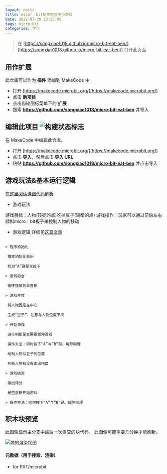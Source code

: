 ```yaml
---
layout: posts
title: micor：bit制作吃豆子小游戏
date: 2022-07-29 15:23:09
tags: micro:bit
categories: 学习
---
```


> 在 [https://songxiao1018.github.io/micro-bit-eat-ben/](https://songxiao1018.github.io/micro-bit-eat-ben/) 打开此页面

## 用作扩展

此仓库可以作为 **插件** 添加到 MakeCode 中。

* 打开 [https://makecode.microbit.org/](https://makecode.microbit.org/)
* 点击 **新项目**
* 点击齿轮图标菜单下的 **扩展**
* 搜索 **https://github.com/songxiao1018/micro-bit-eat-ben** 并导入

## 编辑此项目 ![构建状态标志](https://github.com/songxiao1018/micro-bit-eat-ben/workflows/MakeCode/badge.svg)

在 MakeCode 中编辑此仓库。

* 打开 [https://makecode.microbit.org/](https://makecode.microbit.org/)
* 点击 **导入**，然后点击 **导入 URL**
* 粘贴 **https://github.com/songxiao1018/micro-bit-eat-ben** 并点击导入

## 游戏玩法&基本运行逻辑

[在这里阅读详细代码解析](https://songxiao1018.github.io/micro-bit-eat-ben/daimajieshuo) 

* 游戏玩法

游戏目标：人物(较亮的点)吃掉豆子(较暗的点)
游戏操作：玩家可以通过前后左右倾斜micro：bit板子来控制人物的移动

* 游戏逻辑,详细见[这篇文章](http://www.xiaoxiaosky.top/2022/07/29/micro-bit-eat-ben-xiang-xi/)

```

> 程序初始化

 播放初始化音乐

 检测“A”键是否按下

> 游戏后台

 循环播放背景音乐

> 游戏主体

 将人物固定在中心

 生成“豆子”，注意与人物位置不同

> 开始游戏

 进行判断是否需要暂停游戏

 操作方法：同时按下“A”与“B”键。解除同理

 绘制人物与豆子的位置

 判断人物有没有走出棋盘

> 游戏结束

 输出得分

 是否重新开始游戏

> 操作方法：同时按下“A”与“B”键。解除同理

```

## 积木块预览

此图像显示主分支中最后一次提交的块代码。
此图像可能需要几分钟才能刷新。

![块的渲染视图](https://github.com/songxiao1018/micro-bit-eat-ben/raw/master/.github/makecode/blocks.png)

#### 元数据（用于搜索、渲染）

* for PXT/microbit
<script src="https://makecode.com/gh-pages-embed.js"></script><script>makeCodeRender("{{ site.makecode.home_url }}", "{{ site.github.owner_name }}/{{ site.github.repository_name }}");</script>
